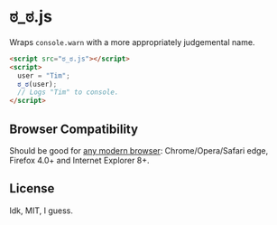 # ಠ_ಠ.js

Wraps `console.warn` with a more appropriately judgemental name.

```html
<script src="ಠ_ಠ.js"></script>
<script>
  user = "Tim";
  ಠ_ಠ(user);
  // Logs "Tim" to console.
</script>
```

## Browser Compatibility

Should be good for [any modern browser](https://developer.mozilla.org/en-US/docs/Web/API/console.warn): Chrome/Opera/Safari edge, Firefox 4.0+ and Internet Explorer 8+.

## License

Idk, MIT, I guess.
